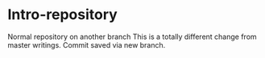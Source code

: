 # Intro-repository
Normal repository on another branch
This is a totally different change from master writings.
Commit saved via new branch.
